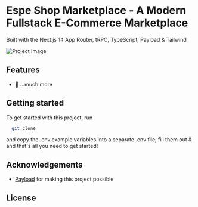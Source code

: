 # Espe Shop Marketplace - A Modern Fullstack E-Commerce Marketplace 

Built with the Next.js 14 App Router, tRPC, TypeScript, Payload & Tailwind

![Project Image](https://github.com/ciloachamin/marktplace/public/thumbnail.jpg)

## Features

- 🎁 ...much more

## Getting started

To get started with this project, run

```bash
  git clone 
```

and copy the .env.example variables into a separate .env file, fill them out & and that's all you need to get started!


## Acknowledgements

- [Payload](https://link.joshtriedcoding.com/payload) for making this project possible

## License


